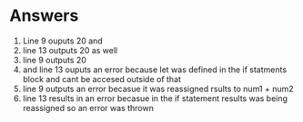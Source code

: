 # Answers

1. Line 9 ouputs 20 and 
2. line 13 outputs 20 as well
3. line 9 outputs 20 
4. and line 13 ouputs an error because let was defined in the if statments block and cant be accesed outside of that
5. line 9 outputs an error becasue it was reassigned rsults to num1 + num2
6. line 13 results in an error becasue in the if statement results was being reassigned so an error was thrown
